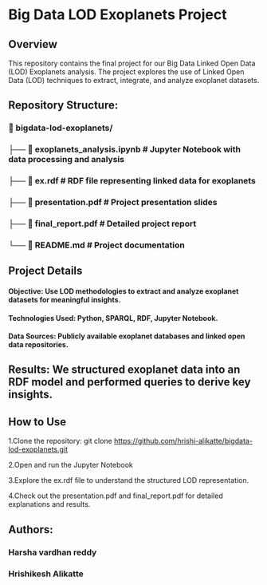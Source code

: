 # Big Data LOD Exoplanets Project

## Overview

This repository contains the final project for our Big Data Linked Open Data (LOD) Exoplanets analysis. The project explores the use of Linked Open Data (LOD) techniques to extract, integrate, and analyze exoplanet datasets.

## Repository Structure:

### 📂 bigdata-lod-exoplanets/
### ├── 📄 exoplanets_analysis.ipynb  # Jupyter Notebook with data processing and analysis
### ├── 📄 ex.rdf                     # RDF file representing linked data for exoplanets
### ├── 📄 presentation.pdf           # Project presentation slides
### ├── 📄 final_report.pdf           # Detailed project report
### └── 📄 README.md                  # Project documentation

## Project Details

#### Objective: Use LOD methodologies to extract and analyze exoplanet datasets for meaningful insights.

#### Technologies Used: Python, SPARQL, RDF, Jupyter Notebook.

#### Data Sources: Publicly available exoplanet databases and linked open data repositories.

## Results: We structured exoplanet data into an RDF model and performed queries to derive key insights.

## How to Use

1.Clone the repository: git clone https://github.com/hrishi-alikatte/bigdata-lod-exoplanets.git

2.Open and run the Jupyter Notebook

3.Explore the ex.rdf file to understand the structured LOD representation.

4.Check out the presentation.pdf and final_report.pdf for detailed explanations and results.

## Authors:
### Harsha vardhan reddy
### Hrishikesh Alikatte
